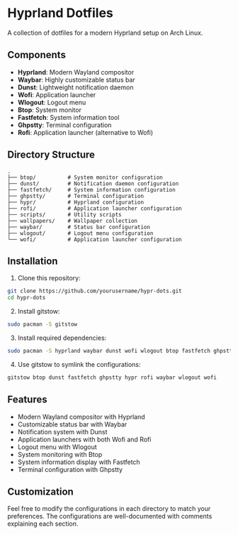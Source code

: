 # Hyprland Dotfiles

A collection of dotfiles for a modern Hyprland setup on Arch Linux.

## Components

- **Hyprland**: Modern Wayland compositor
- **Waybar**: Highly customizable status bar
- **Dunst**: Lightweight notification daemon
- **Wofi**: Application launcher
- **Wlogout**: Logout menu
- **Btop**: System monitor
- **Fastfetch**: System information tool
- **Ghpstty**: Terminal configuration
- **Rofi**: Application launcher (alternative to Wofi)

## Directory Structure

```
.
├── btop/          # System monitor configuration
├── dunst/         # Notification daemon configuration
├── fastfetch/     # System information configuration
├── ghpstty/       # Terminal configuration
├── hypr/          # Hyprland configuration
├── rofi/          # Application launcher configuration
├── scripts/       # Utility scripts
├── wallpapers/    # Wallpaper collection
├── waybar/        # Status bar configuration
├── wlogout/       # Logout menu configuration
└── wofi/          # Application launcher configuration
```

## Installation

1. Clone this repository:
```bash
git clone https://github.com/yourusername/hypr-dots.git
cd hypr-dots
```

2. Install gitstow:
```bash
sudo pacman -S gitstow
```

3. Install required dependencies:
```bash
sudo pacman -S hyprland waybar dunst wofi wlogout btop fastfetch ghpstty rofi
```

4. Use gitstow to symlink the configurations:
```bash
gitstow btop dunst fastfetch ghpstty hypr rofi waybar wlogout wofi
```

## Features

- Modern Wayland compositor with Hyprland
- Customizable status bar with Waybar
- Notification system with Dunst
- Application launchers with both Wofi and Rofi
- Logout menu with Wlogout
- System monitoring with Btop
- System information display with Fastfetch
- Terminal configuration with Ghpstty

## Customization

Feel free to modify the configurations in each directory to match your preferences. The configurations are well-documented with comments explaining each section.
